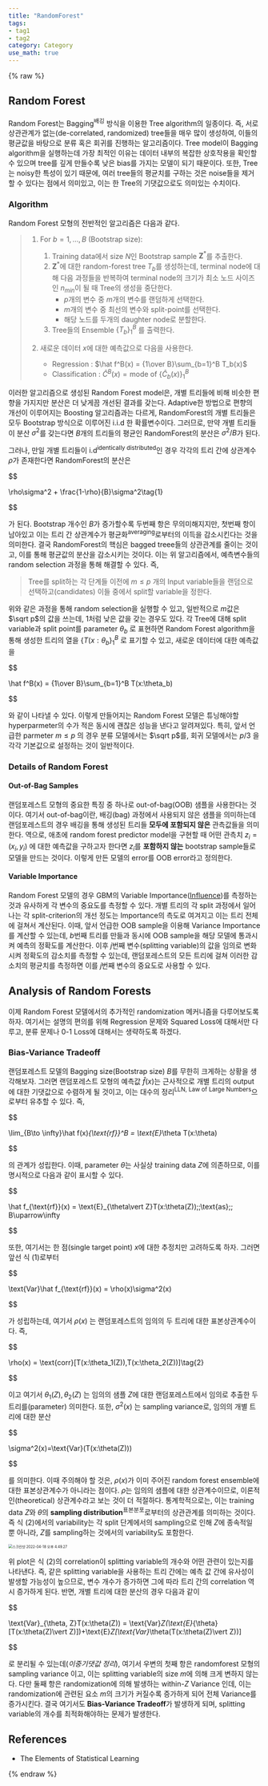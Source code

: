 ```yaml
---
title: "RandomForest"
tags:
- tag1
- tag2
category: Category
use_math: true
---
```

{% raw %}
## Random Forest

Random Forest는 Bagging<sup>배깅</sup> 방식을 이용한 Tree algorithm의 일종이다. 즉, 서로 상관관계가 없는(de-correlated, randomized) tree들을 매우 많이 생성하여, 이들의 평균값을 바탕으로 분류 혹은 회귀를 진행하는 알고리즘이다. Tree model이 Bagging algorithm을 실행하는데 가장 최적인 이유는 데이터 내부의 복잡한 상호작용을 확인할 수 있으며 tree를 깊게 만들수록 낮은 bias를 가지는 모델이 되기 때문이다. 또한, Tree는 noisy한 특성이 있기 때문에, 여러 tree들의 평균치를 구하는 것은 noise들을 제거할 수 있다는 점에서 의미있고, 이는 한 Tree의 기댓값으로도 의미있는 수치이다.

### Algorithm

Random Forest 모형의 전반적인 알고리즘은 다음과 같다.

> 1. For $b=1,\ldots,B$ (Bootstrap size):
>
>    1) Training data에서 size $N$인 Bootstrap sample $\mathbf Z^*$를 추출한다.
>
>    2. $\mathbf Z^*$에 대한 random-forest tree $T_b$를 생성하는데, terminal node에 대해 다음 과정들을 반복하여 terminal node의 크기가 최소 노드 사이즈인 $n_{min}$이 될 때 Tree의 생성을 중단한다.
>       - $p$개의 변수 중 $m$개의 변수를 랜덤하게 선택한다.
>       - $m$개의 변수 중 최선의 변수와 split-point를 선택한다.
>       - 해당 노드를 두개의 daughter node로 분할한다.
>    3. Tree들의 Ensemble $\{T_b\}_1^B$ 를 출력한다.
>
> 2. 새로운 데이터 $x$에 대한 예측값으로 다음을 사용한다.
>
>    - Regression : $\hat f^B(x) = {1\over B}\sum_{b=1}^B T_b(x)$
>    - Classification : $\hat C^B(x)=\text{mode of }\{\hat C_b(x)\}_1^B$

이러한 알고리즘으로 생성된 Random Forest model은, 개별 트리들에 비해 비슷한 편향을 가지지만 분산은 더 낮게끔 개선된 결과를 갖는다. Adaptive한 방법으로 편향의 개선이 이루어지는 Boosting 알고리즘과는 다르게, RandomForest의 개별 트리들은 모두 Bootstrap 방식으로 이루어진 i.i.d 한 확률변수이다. 그러므로, 만약 개별 트리들이 분산 $\sigma^2$를 갖는다면 $B$개의 트리들의 평균인 RandomForest의 분산은 $\sigma^2/B$가 된다.

그러나, 만일 개별 트리들이 i.d<sup>identically distributed</sup>인 경우 각각의 트리 간에 상관계수 $\rho$가 존재한다면 RandomForest의 분산은

$$

\rho\sigma^2 + \frac{1-\rho}{B}\sigma^2\tag{1}

$$

가 된다. Bootstrap 개수인 $B$가 증가할수록 두번째 항은 무의미해지지만, 첫번째 항이 남아있고 이는 트리 간 상관계수가 평균화<sup>averaging</sup>로부터의 이득을 감소시킨다는 것을 의미한다. 결국 RandomForest의 핵심은 bagged treee들의 상관관계를 줄이는 것이고, 이를 통해 평균값의 분산을 감소시키는 것이다. 이는 위 알고리즘에서, 예측변수들의 random selection 과정을 통해 해결할 수 있다. 즉,

> Tree를 split하는 각 단계들 이전에 $m\leq p$ 개의 Input variable들을 랜덤으로 선택하고(candidates) 이들 중에서 split할 variable을 정한다.

위와 같은 과정을 통해 random selection을 실행할 수 있고, 일반적으로 $m$값은 $\sqrt p$의 값을 쓰는데, $1$처럼 낮은 값을 갖는 경우도 있다. 각 Tree에 대해 split variable과 split point를 parameter $\theta_b$ 로 표현하면 Random Forest algorithm을 통해 생성한 트리의 열을 $\{T(x:\theta_b\}_1^B$ 로 표기할 수 있고, 새로운 데이터에 대한 예측값을

$$

\hat f^B(x) = {1\over B}\sum_{b=1}^B T(x:\theta_b)

$$

와 같이 나타낼 수 있다. 이렇게 만들어지는 Random Forest 모델은 튜닝해야할 hyperparmeter의 수가 적은 동시에 괜찮은 성능을 낸다고 알려져있다. 특히, 앞서 언급한 parmeter $m\leq p$ 의 경우 분류 모델에서는 $\sqrt p$를, 회귀 모델에서는 $p/3$ 을 각각 기본값으로 설정하는 것이 일반적이다.

### Details of Random Forest

#### Out-of-Bag Samples

랜덤포레스트 모형의 중요한 특징 중 하나로 out-of-bag(OOB) 샘플을 사용한다는 것이다. 여기서 out-of-bag이란, 배깅(bag) 과정에서 사용되지 않은 샘플을 의미하는데 랜덤포레스트의 경우 배깅을 통해 생성된 트리들 **모두에 포함되지 않은** 관측값들을 의미한다. 역으로, 애초에 random forest predictor model을 구현할 때 어떤 관측치 $z_i=(x_i,y_i)$ 에 대한 예측값을 구하고자 한다면 $z_i$를 **포함하지 않는** bootstrap sample들로 모델을 만드는 것이다. 이렇게 만든 모델의 error를 OOB error라고 정의한다.

#### Variable Importance

Random Forest 모델의 경우 GBM의 Variable Importance([Influence](https://ddangchani.github.io))를 측정하는 것과 유사하게 각 변수의 중요도를 측정할 수 있다. 개별 트리의 각 split 과정에서 일어나는 각 split-criterion의 개선 정도는 Importance의 측도로 여겨지고 이는 트리 전체에 걸쳐서 계산된다. 이때, 앞서 언급한 OOB sample을 이용해 Variance Importance를 계산할 수 있는데,  $b$번째 트리를 만듦과 동시에 OOB sample을 해당 모델에 통과시켜 예측의 정확도를 계산한다. 이후 $j$번째 변수(splitting variable)의 값을 임의로 변화시켜 정확도의 감소치를 측정할 수 있는데, 랜덤포레스트의 모든 트리에 걸쳐 이러한 감소치의 평균치를 측정하면 이를 $j$번째 변수의 중요도로 사용할 수 있다.

## Analysis of Random Forests

이제 Random Forest 모델에서의 추가적인 randomization 메커니즘을 다루어보도록 하자. 여기서는 설명의 편의를 위해 Regression 문제와 Squared Loss에 대해서만 다루고, 분류 문제나 0-1 Loss에 대해서는 생략하도록 하겠다.

### Bias-Variance Tradeoff

랜덤포레스트 모델의 Bagging size(Bootstrap size) $B$를 무한히 크게하는 상황을 생각해보자. 그러면 랜덤포레스트 모형의 예측값 $\hat f(x)$는 근사적으로 개별 트리의 output에 대한 기댓값으로 수렴하게 될 것이고, 이는 대수의 정리<sup>LLN, Law of Large Numbers</sup>으로부터 유추할 수 있다. 즉,

$$

\lim_{B\to \infty}\hat f(x)_{\text{rf}}^B = \text{E}_\theta T(x:\theta)

$$

의 관계가 성립한다. 이때, parameter $\theta$는 사실상 training data $Z$에 의존하므로, 이를 명시적으로 다음과 같이 표시할 수 있다.

$$

\hat f_{\text{rf}}(x) = \text{E}_{\theta\vert Z}T(x:\theta(Z))\;\;\text{as}\;\; B\uparrow\infty

$$

또한, 여기서는 한 점(single target point) $x$에 대한 추정치만 고려하도록 하자. 그러면 앞선 식 (1)로부터

$$

\text{Var}\hat f_{\text{rf}}(x) = \rho(x)\sigma^2(x)

$$

가 성립하는데, 여기서 $\rho(x)$ 는 랜덤포레스트의 임의의 두 트리에 대한 표본상관계수이다. 즉,

$$

\rho(x) = \text{corr}[T(x:\theta_1(Z)),T(x:\theta_2(Z))]\tag{2}

$$

이고 여기서 $\theta_1(Z),\theta_2(Z)$ 는 임의의 샘플 $Z$에 대한 랜덤포레스트에서 임의로 추출한 두 트리를(parameter) 의미한다. 또한, $\sigma^2(x)$ 는 sampling variance로, 임의의 개별 트리에 대한 분산

$$

\sigma^2(x)=\text{Var}(T(x:\theta(Z)))

$$

를 의미한다. 이때 주의해야 할 것은, $\rho(x)$가 이미 주어진 random forest ensemble에 대한 표본상관계수가 아니라는 점이다. $\rho$는 임의의 샘플에 대한 상관계수이므로, 이론적인(theoretical) 상관계수라고 보는 것이 더 적절하다. 통계학적으로는, 이는 training data $Z$와 $\theta$의 **sampling distribution**<sup>표본분포</sup>로부터의 상관관계를 의미하는 것이다. 즉 식 (2)에서의 variability는 각 split 단계에서의 sampling으로 인해 $Z$에 종속적일 뿐 아니라, $Z$를 sampling하는 것에서의 variability도 포함한다.

<img src="/assets/img/RandomForest.assets/스크린샷 2022-04-18 오후 4.49.27.png" alt="스크린샷 2022-04-18 오후 4.49.27" style="zoom:50%;" />

위 plot은 식 (2)의 correlation이 splitting variable의 개수와 어떤 관련이 있는지를 나타낸다. 즉, 같은 splitting variable을 사용하는 트리 간에는 예측 값 간에 유사성이 발생할 가능성이 높으므로, 변수 개수가 증가하면 그에 따라 트리 간의 correlation 역시 증가하게 된다. 반면, 개별 트리에 대한 분산의 경우 다음과 같이

$$

\text{Var}_{\theta, Z}T(x:\theta(Z)) = \text{Var}_Z(\text{E}_{\theta}[T(x:\theta(Z)\vert Z)])+\text{E}_Z[\text{Var}_\theta(T(x:\theta(Z)\vert Z))]

$$

로 분리될 수 있는데(*이중기댓값 정리*), 여기서 우변의 첫째 항은 randomforest 모형의 sampling variance 이고, 이는 splitting variable의 size $m$에 의해 크게 변하지 않는다. 다만 둘째 항은 randomization에 의해 발생하는 within-$Z$ Variance 인데, 이는 randomization에 관련된 요소 $m$의 크기가 커질수록 증가하게 되어 전체 Variance를 증가시킨다. 결국 여기서도 **Bias-Variance Tradeoff**가 발생하게 되며, splitting variable의 개수를 최적화해야하는 문제가 발생한다.









## References

- The Elements of Statistical Learning

{% endraw %}